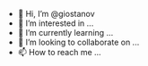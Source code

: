 - 👋 Hi, I’m @giostanov
- 👀 I’m interested in ...
- 🌱 I’m currently learning ...
- 💞️ I’m looking to collaborate on ...
- 📫 How to reach me ...

<!---
giostanov/giostanov is a ✨ special ✨ repository because its `README.md` (this file) appears on your GitHub profile.
You can click the Preview link to take a look at your changes.
--->
